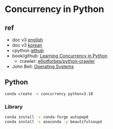 # Concurrency in Python

## ref

- doc v3 [english](https://docs.python.org/3/)
- doc v3 [korean](https://docs.python.org/ko/3/)
- cpython [github](https://github.com/python/cpython)
- book/github: [Learning Concurrency in Python](https://github.com/PacktPublishing/Learning-Concurrency-in-Python)
  - crawler: [elliotforbes/python-crawler](https://github.com/elliotforbes/python-crawler)
- John Bell: [Operating Systems](https://www2.cs.uic.edu/~jbell/CourseNotes/OperatingSystems/)

## Python

```bash
conda create -n concurrency python=3.10
```

### Library

```bash
conda install -c conda-forge autopep8
conda install -c anaconda -y beautifulsoup4
```
